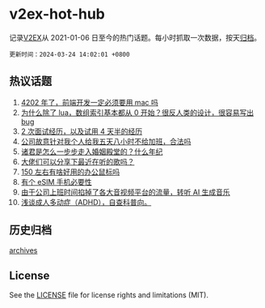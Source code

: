 # v2ex-hot-hub

 记录[V2EX](https://www.v2ex.com/)从 2021-01-06 日至今的热门话题。每小时抓取一次数据，按天[归档](archives)。

`更新时间：2024-03-24 14:02:01 +0800`

## 热议话题

1. [4202 年了，前端开发一定必须要用 mac 吗](https://www.v2ex.com/t/1026345)
1. [为什么除了 lua，数组索引基本都从 0 开始？很反人类的设计，很容易写出 bug](https://www.v2ex.com/t/1026418)
1. [2 次面试经历，以及试用 4 天半的经历](https://www.v2ex.com/t/1026358)
1. [公司故意针对我个人给我五天八小时不给加班，合法吗](https://www.v2ex.com/t/1026414)
1. [诸君是怎么一步步走入婚姻殿堂的？什么年纪](https://www.v2ex.com/t/1026318)
1. [大佬们可以分享下最近在听的歌吗？](https://www.v2ex.com/t/1026327)
1. [150 左右有啥好用的办公鼠标吗](https://www.v2ex.com/t/1026441)
1. [有个 eSIM 手机必要性](https://www.v2ex.com/t/1026440)
1. [由于公司上班时间掐掉了各大音视频平台的流量，转听 AI 生成音乐](https://www.v2ex.com/t/1026416)
1. [浅谈成人多动症（ADHD），自查科普向。](https://www.v2ex.com/t/1026340)

## 历史归档

[archives](archives)

## License

See the [LICENSE](LICENSE) file for license rights and limitations (MIT).
